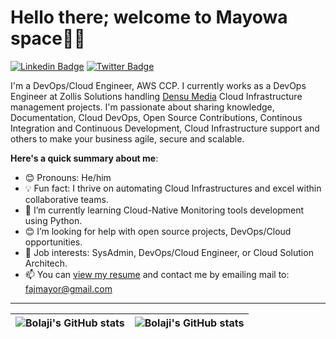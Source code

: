 # Hello there; welcome to Mayowa space👋🏾

[![Linkedin Badge](https://img.shields.io/badge/-fajmayor-blue?style=for-the-badge&logo=Linkedin&logoColor=white&link=https://www.linkedin.com/in/fajmayor)](https://www.linkedin.com/in/fajmayor) [![Twitter Badge](https://img.shields.io/badge/-@fajmayor_nice-1ca0f1?style=for-the-badge&logo=twitter&logoColor=white&link=https://twitter.com/fajmayor_nice)](https://twitter.com/fajmayor_nice)

I'm a DevOps/Cloud Engineer, AWS CCP. I currently works as a DevOps Engineer at Zollis Solutions handling [Densu Media](https://densu.com) Cloud Infrastructure management projects. I'm passionate about sharing knowledge, Documentation, Cloud DevOps, Open Source Contributions, Continous Integration and Continuous Development, Cloud Infrastructure support and others to make your business agile, secure and scalable.

**Here's a quick summary about me**:

- 😊 Pronouns: He/him
- 💡 Fun fact: I thrive on automating Cloud Infrastructures and excel within collaborative teams.
- 🌱 I’m currently learning Cloud-Native Monitoring tools development using Python.
- 😊 I’m looking for help with open source projects, DevOps/Cloud opportunities.
- 💼 Job interests: SysAdmin, DevOps/Cloud Engineer, or Cloud Solution Architech.
- 📫 You can [view my resume](#) and contact me by emailing mail to: fajmayor@gmail.com

---

| <img align="center" src="https://github-readme-stats.vercel.app/api?username=fajmayor&show_icons=true&include_all_commits=true&hide_border=true" alt="Bolaji's GitHub stats" /> | <img align="center" src="https://github-readme-stats.vercel.app/api/top-langs/?username=fajmayor&langs_count=8&layout=compact&hide_border=true" alt="Bolaji's GitHub stats" /> |
| ------------- | ------------- |
